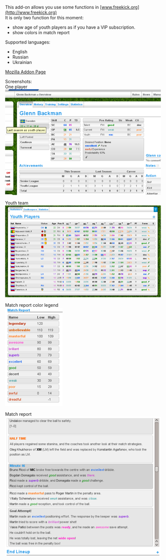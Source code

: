 This add-on allows you use some functions in [www.freekick.org](http://www.freekick.org)  
It is only two function for this moment:

*  show age of youth players as if you have a VIP subscription.
*  show colors in match report

Supported languages:

*   English
*   Russian
*   Ukrainian

[Mozilla Addon Page](https://addons.mozilla.org/en-US/firefox/addon/freekick/)

Screenshots:  
One player  
<img src='https://github.com/alexbel/freekick-plus/raw/master/screenshots/one_player.png' alt="one player">

Youth team  
<img src="https://github.com/alexbel/freekick-plus/raw/master/screenshots/youth_team.png" alt="youth team">

Match report color legend  
<img src="https://github.com/alexbel/freekick-plus/raw/master/screenshots/match_report_color_legend.png" alt="youth team">

Match report  
<img src="https://github.com/alexbel/freekick-plus/raw/master/screenshots/match_report.png" alt="youth team">
